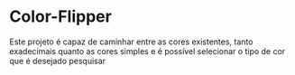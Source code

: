 # Color-Flipper

Este projeto é capaz de caminhar entre as cores existentes, tanto exadecimais quanto as cores simples e é possível selecionar o tipo de cor que é desejado pesquisar 
